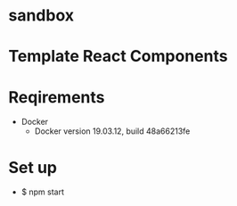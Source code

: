 # sandbox
# Template React Components
# Reqirements
- Docker
  - Docker version 19.03.12, build 48a66213fe
# Set up
 - $ npm start

